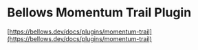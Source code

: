 # Bellows Momentum Trail Plugin

[https://bellows.dev/docs/plugins/momentum-trail](https://bellows.dev/docs/plugins/momentum-trail)
